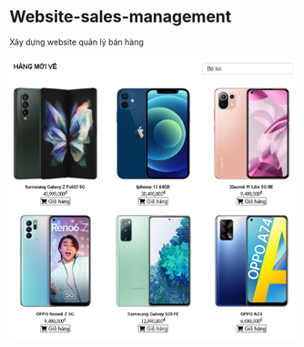 # Website-sales-management
Xây dựng website quản lý bán hàng


![PHP Website](https://github.com/KenTyler1/next-portfolio/blob/main/public/images/projects/sales_manage.PNG)
